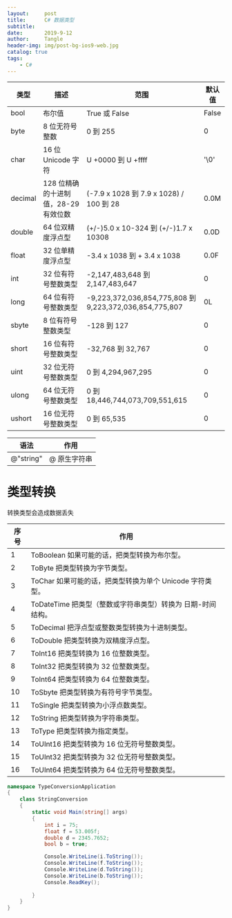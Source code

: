 ```yaml
---
layout:     post
title:      C# 数据类型
subtitle:   
date:       2019-9-12
author:     Tangle
header-img: img/post-bg-ios9-web.jpg
catalog: true
tags:
    - C#
---
```


| 类型    | 描述                                 | 范围                                                    | 默认值 |
| ------- | ------------------------------------ | ------------------------------------------------------- | ------ |
| bool    | 布尔值                               | True 或 False                                           | False  |
| byte    | 8 位无符号整数                       | 0 到 255                                                | 0      |
| char    | 16 位 Unicode 字符                   | U +0000 到 U +ffff                                      | '\0'   |
| decimal | 128 位精确的十进制值，28-29 有效位数 | (-7.9 x 1028 到 7.9 x 1028) / 100 到 28                 | 0.0M   |
| double  | 64 位双精度浮点型                    | (+/-)5.0 x 10-324 到 (+/-)1.7 x 10308                   | 0.0D   |
| float   | 32 位单精度浮点型                    | -3.4 x 1038 到 + 3.4 x 1038                             | 0.0F   |
| int     | 32 位有符号整数类型                  | -2,147,483,648 到 2,147,483,647                         | 0      |
| long    | 64 位有符号整数类型                  | -9,223,372,036,854,775,808 到 9,223,372,036,854,775,807 | 0L     |
| sbyte   | 8 位有符号整数类型                   | -128 到 127                                             | 0      |
| short   | 16 位有符号整数类型                  | -32,768 到 32,767                                       | 0      |
| uint    | 32 位无符号整数类型                  | 0 到 4,294,967,295                                      | 0      |
| ulong   | 64 位无符号整数类型                  | 0 到 18,446,744,073,709,551,615                         | 0      |
| ushort  | 16 位无符号整数类型                  | 0 到 65,535                                             | 0      |

| 语法      | 作用         |
| --------- | ------------ |
| @"string" | @ 原生字符串 |

# 类型转换

转换类型会造成数据丢失

| 序号 | 作用                                                         |
| ---- | ------------------------------------------------------------ |
| 1    | ToBoolean 如果可能的话，把类型转换为布尔型。                 |
| 2    | ToByte 把类型转换为字节类型。                                |
| 3    | ToChar 如果可能的话，把类型转换为单个 Unicode 字符类型。     |
| 4    | ToDateTime 把类型（整数或字符串类型）转换为 日期-时间 结构。 |
| 5    | ToDecimal 把浮点型或整数类型转换为十进制类型。               |
| 6    | ToDouble 把类型转换为双精度浮点型。                          |
| 7    | ToInt16 把类型转换为 16 位整数类型。                         |
| 8    | ToInt32 把类型转换为 32 位整数类型。                         |
| 9    | ToInt64 把类型转换为 64 位整数类型。                         |
| 10   | ToSbyte 把类型转换为有符号字节类型。                         |
| 11   | ToSingle 把类型转换为小浮点数类型。                          |
| 12   | ToString 把类型转换为字符串类型。                            |
| 13   | ToType 把类型转换为指定类型。                                |
| 14   | ToUInt16 把类型转换为 16 位无符号整数类型。                  |
| 15   | ToUInt32 把类型转换为 32 位无符号整数类型。                  |
| 16   | ToUInt64 把类型转换为 64 位无符号整数类型。                  |

```c#
namespace TypeConversionApplication
{
    class StringConversion
    {
        static void Main(string[] args)
        {
            int i = 75;
            float f = 53.005f;
            double d = 2345.7652;
            bool b = true;

            Console.WriteLine(i.ToString());
            Console.WriteLine(f.ToString());
            Console.WriteLine(d.ToString());
            Console.WriteLine(b.ToString());
            Console.ReadKey();
            
        }
    }
}
```
